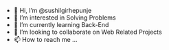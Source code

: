 - 👋 Hi, I’m @sushilgirhepunje
- 👀 I’m interested in Solving Problems
- 🌱 I’m currently learning Back-End
- 💞️ I’m looking to collaborate on Web Related Projects
- 📫 How to reach me ...

<!---
sushilgirhepunje/sushilgirhepunje is a ✨ special ✨ repository because its `README.md` (this file) appears on your GitHub profile.
You can click the Preview link to take a look at your changes.
--->
